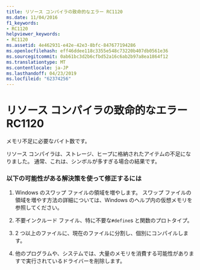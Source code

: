 ```yaml
---
title: リソース コンパイラの致命的なエラー RC1120
ms.date: 11/04/2016
f1_keywords:
- RC1120
helpviewer_keywords:
- RC1120
ms.assetid: 4e462931-e42e-42e3-8bfc-847677194286
ms.openlocfilehash: eff46ddee118c3355e548c73220b407db0561e36
ms.sourcegitcommit: 0ab61bc3d2b6cfbd52a16c6ab2b97a8ea1864f12
ms.translationtype: MT
ms.contentlocale: ja-JP
ms.lasthandoff: 04/23/2019
ms.locfileid: "62374256"
---
```

# <a name="resource-compiler-fatal-error-rc1120"></a>リソース コンパイラの致命的なエラー RC1120

メモリ不足に必要なバイト数です。

リソース コンパイラは、ストレージ、ヒープに格納されたアイテムの不足になりました。 通常、これは、シンボルが多すぎる場合の結果です。

### <a name="to-fix-by-using-the-following-possible-solutions"></a>以下の可能性がある解決策を使って修正するには

1. Windows のスワップ ファイルの領域を増やします。 スワップ ファイルの領域を増やす方法の詳細については、Windows のヘルプ内の仮想メモリを参照してください。

1. 不要インクルード ファイル、特に不要な`#define`s と関数のプロトタイプ。

1. 2 つ以上のファイルに、現在のファイルに分割し、個別にコンパイルします。

1. 他のプログラムや、システムでは、大量のメモリを消費する可能性がありますで実行されているドライバーを削除します。